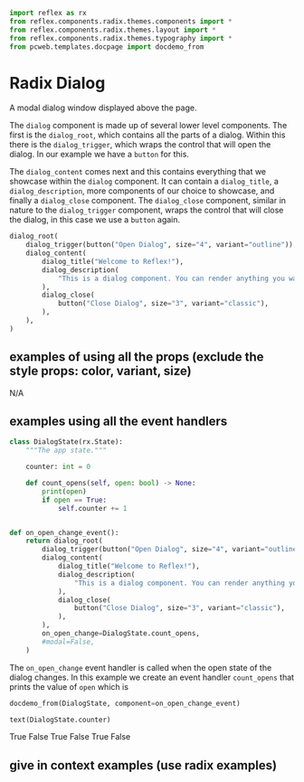 ```python exec
import reflex as rx
from reflex.components.radix.themes.components import *
from reflex.components.radix.themes.layout import *
from reflex.components.radix.themes.typography import *
from pcweb.templates.docpage import docdemo_from
```

# Radix Dialog

A modal dialog window displayed above the page.

The `dialog` component is made up of several lower level components. The first is the `dialog_root`, which contains all the parts of a dialog. Within this there is the `dialog_trigger`, which wraps the control that will open the dialog. In our example we have a `button` for this. 

The `dialog_content` comes next and this contains everything that we showcase within the `dialog` component. It can contain a `dialog_title`, a `dialog_description`, more components of our choice to showcase, and finally a `dialog_close` component. The `dialog_close` component, similar in nature to the `dialog_trigger` component, wraps the control that will close the dialog, in this case we use a `button` again.


```python demo
dialog_root(
    dialog_trigger(button("Open Dialog", size="4", variant="outline")),
    dialog_content(
        dialog_title("Welcome to Reflex!"),
        dialog_description(
            "This is a dialog component. You can render anything you want in here.",
        ),
        dialog_close(
            button("Close Dialog", size="3", variant="classic"),
        ),
    ),
)
```





## examples of using all the props (exclude the style props: color, variant, size)

N/A

## examples using all the event handlers

```python exec
class DialogState(rx.State):
    """The app state."""

    counter: int = 0

    def count_opens(self, open: bool) -> None:
        print(open)
        if open == True:
            self.counter += 1


def on_open_change_event():
    return dialog_root(
        dialog_trigger(button("Open Dialog", size="4", variant="outline")),
        dialog_content(
            dialog_title("Welcome to Reflex!"),
            dialog_description(
                "This is a dialog component. You can render anything you want in here.",
            ),
            dialog_close(
                button("Close Dialog", size="3", variant="classic"),
            ),
        ),
        on_open_change=DialogState.count_opens,
        #modal=False,
    )
```

The `on_open_change` event handler is called when the open state of the dialog changes. In this example we create an event handler `count_opens` that prints the value of `open` which is 

```python eval
docdemo_from(DialogState, component=on_open_change_event)
```

```python demo
text(DialogState.counter)
```


True
False
True
False
True
False


## give in context examples (use radix examples)